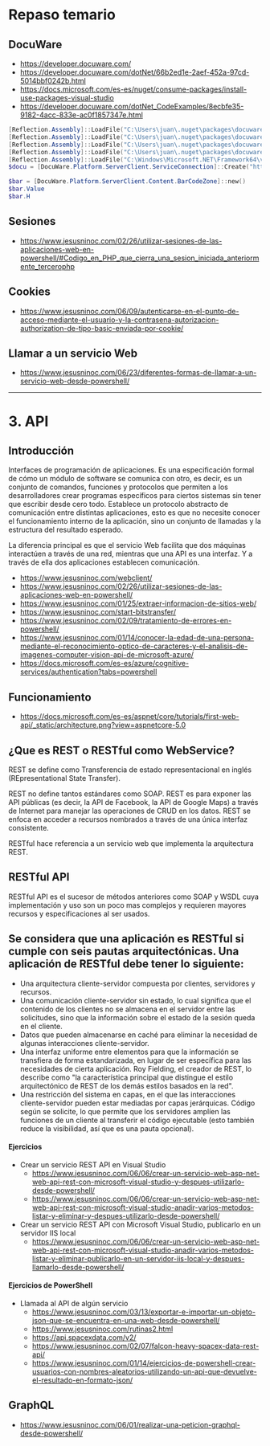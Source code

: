 # Repaso temario

## DocuWare
* https://developer.docuware.com/
* https://developer.docuware.com/dotNet/66b2ed1e-2aef-452a-97cd-5014bbf0242b.html
* https://docs.microsoft.com/es-es/nuget/consume-packages/install-use-packages-visual-studio
* https://developer.docuware.com/dotNet_CodeExamples/8ecbfe35-9182-4acc-833e-ac0f1857347e.html
```PowerShell
[Reflection.Assembly]::LoadFile("C:\Users\juan\.nuget\packages\docuware.platform.serverclient\12.2.1\lib\netstandard2.0\DocuWare.Platform.ServerClient.dll")
[Reflection.Assembly]::LoadFile("C:\Users\juan\.nuget\packages\docuware.restclient\10.5.358704\lib\netcoreapp3.1\DocuWare.RestClient.dll")
[Reflection.Assembly]::LoadFile("C:\Users\juan\.nuget\packages\docuware.uritemplates\10.5.358704\lib\netcoreapp3.1\DocuWare.UriTemplates.dll")
[Reflection.Assembly]::LoadFile("C:\Users\juan\.nuget\packages\docuware.platform.serverclient.extensions\11.0.2\lib\netstandard2.0\DocuWare.Platform.ServerClient.Extensions.dll")
[Reflection.Assembly]::LoadFile("C:\Windows\Microsoft.NET\Framework64\v4.0.30319\System.Runtime.dll")
$docu = [DocuWare.Platform.ServerClient.ServiceConnection]::Create("https://_CVG_.docuware.cloud/docuware/platform/Account/Logon", "admin", "admin")

$bar = [DocuWare.Platform.ServerClient.Content.BarCodeZone]::new()
$bar.Value
$bar.H
```
## Sesiones
* https://www.jesusninoc.com/02/26/utilizar-sesiones-de-las-aplicaciones-web-en-powershell/#Codigo_en_PHP_que_cierra_una_sesion_iniciada_anteriormente_tercerophp
## Cookies
* https://www.jesusninoc.com/06/09/autenticarse-en-el-punto-de-acceso-mediante-el-usuario-y-la-contrasena-autorizacion-authorization-de-tipo-basic-enviada-por-cookie/
## Llamar a un servicio Web
* https://www.jesusninoc.com/06/23/diferentes-formas-de-llamar-a-un-servicio-web-desde-powershell/

-----------------

# 3. API

## Introducción
Interfaces de programación de aplicaciones. Es una especificación formal de cómo un módulo de software se comunica con otro, es decir, es un conjunto de comandos, funciones y protocolos que permiten a los desarrolladores crear programas específicos para ciertos sistemas sin tener que escribir desde cero todo. Establece un protocolo abstracto de comunicación entre distintas aplicaciones, esto es que no necesite conocer el funcionamiento interno de la aplicación, sino un conjunto de llamadas y la estructura del resultado esperado.

La diferencia principal es que el servicio Web facilita que dos máquinas interactúen a través de una red, mientras que una API es una interfaz. Y a través de ella dos aplicaciones establecen comunicación.
* https://www.jesusninoc.com/webclient/
* https://www.jesusninoc.com/02/26/utilizar-sesiones-de-las-aplicaciones-web-en-powershell/
* https://www.jesusninoc.com/01/25/extraer-informacion-de-sitios-web/
* https://www.jesusninoc.com/start-bitstransfer/
* https://www.jesusninoc.com/02/09/tratamiento-de-errores-en-powershell/
* https://www.jesusninoc.com/01/14/conocer-la-edad-de-una-persona-mediante-el-reconocimiento-optico-de-caracteres-y-el-analisis-de-imagenes-computer-vision-api-de-microsoft-azure/
* https://docs.microsoft.com/es-es/azure/cognitive-services/authentication?tabs=powershell

## Funcionamiento
* https://docs.microsoft.com/es-es/aspnet/core/tutorials/first-web-api/_static/architecture.png?view=aspnetcore-5.0

## ¿Que es REST o RESTful como WebService?
REST se define como Transferencia de estado representacional en inglés (REpresentational State Transfer).

REST no define tantos estándares como SOAP. REST es para exponer las API públicas (es decir, la API de Facebook, la API de Google Maps) a través de Internet para manejar las operaciones de CRUD en los datos. REST se enfoca en acceder a recursos nombrados a través de una única interfaz consistente.

RESTful hace referencia a un servicio web que implementa la arquitectura REST.

## RESTful API
RESTful API es el sucesor de métodos anteriores como SOAP y WSDL cuya implementación y uso son un poco mas complejos y requieren mayores recursos y especificaciones al ser usados.

## Se considera que una aplicación es RESTful si cumple con seis pautas arquitectónicas. Una aplicación de RESTful debe tener lo siguiente:
- Una arquitectura cliente-servidor compuesta por clientes, servidores y recursos.
- Una comunicación cliente-servidor sin estado, lo cual significa que el contenido de los clientes no se almacena en el servidor entre las solicitudes, sino que la información sobre el estado de la sesión queda en el cliente.
- Datos que pueden almacenarse en caché para eliminar la necesidad de algunas interacciones cliente-servidor.
- Una interfaz uniforme entre elementos para que la información se transfiera de forma estandarizada, en lugar de ser específica para las necesidades de cierta aplicación. Roy Fielding, el creador de REST, lo describe como "la característica principal que distingue el estilo arquitectónico de REST de los demás estilos basados en la red".
- Una restricción del sistema en capas, en el que las interacciones cliente-servidor pueden estar mediadas por capas jerárquicas.
Código según se solicite, lo que permite que los servidores amplíen las funciones de un cliente al transferir el código ejecutable (esto también reduce la visibilidad, así que es una pauta opcional).

#### Ejercicios
- Crear un servicio REST API en Visual Studio
  - https://www.jesusninoc.com/06/06/crear-un-servicio-web-asp-net-web-api-rest-con-microsoft-visual-studio-y-despues-utilizarlo-desde-powershell/
  - https://www.jesusninoc.com/06/06/crear-un-servicio-web-asp-net-web-api-rest-con-microsoft-visual-studio-anadir-varios-metodos-listar-y-eliminar-y-despues-utilizarlo-desde-powershell/
- Crear un servicio REST API con Microsoft Visual Studio, publicarlo en un servidor IIS local
  - https://www.jesusninoc.com/06/06/crear-un-servicio-web-asp-net-web-api-rest-con-microsoft-visual-studio-anadir-varios-metodos-listar-y-eliminar-publicarlo-en-un-servidor-iis-local-y-despues-llamarlo-desde-powershell/

#### Ejercicios de PowerShell
- Llamada al API de algún servicio
  - https://www.jesusninoc.com/03/13/exportar-e-importar-un-objeto-json-que-se-encuentra-en-una-web-desde-powershell/
  - https://www.jesusninoc.com/rutinas2.html
  - https://api.spacexdata.com/v2/
  - https://www.jesusninoc.com/02/07/falcon-heavy-spacex-data-rest-api/
  - https://www.jesusninoc.com/01/14/ejercicios-de-powershell-crear-usuarios-con-nombres-aleatorios-utilizando-un-api-que-devuelve-el-resultado-en-formato-json/

## GraphQL
* https://www.jesusninoc.com/06/01/realizar-una-peticion-graphql-desde-powershell/
